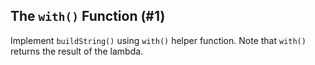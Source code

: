 ## The `with()` Function (#1)

Implement `buildString()` using `with()` helper function.
Note that `with()` returns the result of the lambda.
